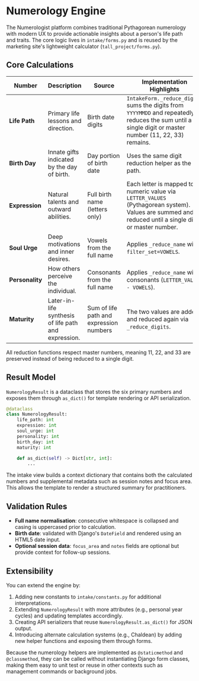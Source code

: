 # Numerology Engine

The Numerologist platform combines traditional Pythagorean numerology with modern UX to provide actionable insights about a person's life path and traits. The core logic lives in `intake/forms.py` and is reused by the marketing site's lightweight calculator (`tall_project/forms.py`).

## Core Calculations

| Number | Description | Source | Implementation Highlights |
| --- | --- | --- | --- |
| **Life Path** | Primary life lessons and direction. | Birth date digits | `IntakeForm._reduce_digits` sums the digits from `YYYYMMDD` and repeatedly reduces the sum until a single digit or master number (11, 22, 33) remains. |
| **Birth Day** | Innate gifts indicated by the day of birth. | Day portion of birth date | Uses the same digit reduction helper as the life path. |
| **Expression** | Natural talents and outward abilities. | Full birth name (letters only) | Each letter is mapped to a numeric value via `LETTER_VALUES` (Pythagorean system). Values are summed and reduced until a single digit or master number. |
| **Soul Urge** | Deep motivations and inner desires. | Vowels from the full name | Applies `_reduce_name` with `filter_set=VOWELS`. |
| **Personality** | How others perceive the individual. | Consonants from the full name | Applies `_reduce_name` with consonants (`LETTER_VALUES - VOWELS`). |
| **Maturity** | Later-in-life synthesis of life path and expression. | Sum of life path and expression numbers | The two values are added and reduced again via `_reduce_digits`. |

All reduction functions respect master numbers, meaning 11, 22, and 33 are preserved instead of being reduced to a single digit.

## Result Model

`NumerologyResult` is a dataclass that stores the six primary numbers and exposes them through `as_dict()` for template rendering or API serialization.

```python
@dataclass
class NumerologyResult:
    life_path: int
    expression: int
    soul_urge: int
    personality: int
    birth_day: int
    maturity: int

    def as_dict(self) -> Dict[str, int]:
        ...
```

The intake view builds a context dictionary that contains both the calculated numbers and supplemental metadata such as session notes and focus area. This allows the template to render a structured summary for practitioners.

## Validation Rules

- **Full name normalisation**: consecutive whitespace is collapsed and casing is uppercased prior to calculation.
- **Birth date**: validated with Django's `DateField` and rendered using an HTML5 date input.
- **Optional session data**: `focus_area` and `notes` fields are optional but provide context for follow-up sessions.

## Extensibility

You can extend the engine by:

1. Adding new constants to `intake/constants.py` for additional interpretations.
2. Extending `NumerologyResult` with more attributes (e.g., personal year cycles) and updating templates accordingly.
3. Creating API serializers that reuse `NumerologyResult.as_dict()` for JSON output.
4. Introducing alternate calculation systems (e.g., Chaldean) by adding new helper functions and exposing them through forms.

Because the numerology helpers are implemented as `@staticmethod` and `@classmethod`, they can be called without instantiating Django form classes, making them easy to unit test or reuse in other contexts such as management commands or background jobs.
